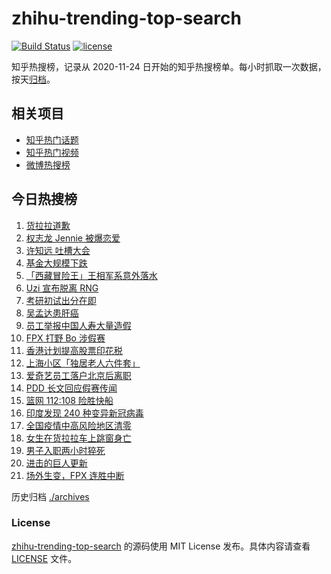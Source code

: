 # zhihu-trending-top-search

[![Build Status](https://github.com/justjavac/zhihu-trending-top-search/workflows/ci/badge.svg?branch=main)](https://github.com/justjavac/zhihu-trending-top-search/actions)
[![license](https://img.shields.io/github/license/justjavac/zhihu-trending-top-search)](https://github.com/justjavac/zhihu-trending-top-search/blob/main/LICENSE)

知乎热搜榜，记录从 2020-11-24 日开始的知乎热搜榜单。每小时抓取一次数据，按天[归档](./archives)。

## 相关项目

- [知乎热门话题](https://github.com/justjavac/zhihu-trending-hot-questions)
- [知乎热门视频](https://github.com/justjavac/zhihu-trending-hot-video)
- [微博热搜榜](https://github.com/justjavac/weibo-trending-hot-search)

## 今日热搜榜

<!-- BEGIN -->
<!-- 最后更新时间 Wed Feb 24 2021 18:09:24 GMT+0800 (CST) -->
1. [货拉拉道歉](https://www.zhihu.com/search?q=货拉拉)
1. [权志龙 Jennie 被爆恋爱](https://www.zhihu.com/search?q=权志龙jennie)
1. [许知远 吐槽大会](https://www.zhihu.com/search?q=许知远)
1. [基金大规模下跌](https://www.zhihu.com/search?q=基金大跌)
1. [「西藏冒险王」王相军系意外落水](https://www.zhihu.com/search?q=西藏冒险王)
1. [Uzi 宣布脱离 RNG](https://www.zhihu.com/search?q=uzi)
1. [考研初试出分在即](https://www.zhihu.com/search?q=2021考研)
1. [吴孟达患肝癌](https://www.zhihu.com/search?q=吴孟达)
1. [员工举报中国人寿大量造假](https://www.zhihu.com/search?q=中国人寿造假)
1. [FPX 打野 Bo 涉假赛](https://www.zhihu.com/search?q=fpx假赛)
1. [香港计划提高股票印花税](https://www.zhihu.com/search?q=港股印花税)
1. [上海小区「独居老人六件套」](https://www.zhihu.com/search?q=独居老人六件套)
1. [爱奇艺员工落户北京后离职](https://www.zhihu.com/search?q=爱奇艺员工落户北京)
1. [PDD 长文回应假赛传闻](https://www.zhihu.com/search?q=PDD)
1. [篮网 112:108 险胜快船](https://www.zhihu.com/search?q=篮网)
1. [印度发现 240 种变异新冠病毒](https://www.zhihu.com/search?q=印度新冠病毒)
1. [全国疫情中高风险地区清零](https://www.zhihu.com/search?q=全国疫情)
1. [女生在货拉拉车上跳窗身亡](https://www.zhihu.com/search?q=货拉拉跳车)
1. [男子入职两小时猝死](https://www.zhihu.com/search?q=入职猝死)
1. [进击的巨人更新](https://www.zhihu.com/search?q=进击的巨人)
1. [场外生变，FPX 连胜中断](https://www.zhihu.com/search?q=fpx)
<!-- END -->

历史归档 [./archives](./archives)

### License

[zhihu-trending-top-search](https://github.com/justjavac/zhihu-trending-top-search) 的源码使用 MIT License 发布。具体内容请查看 [LICENSE](./LICENSE) 文件。
